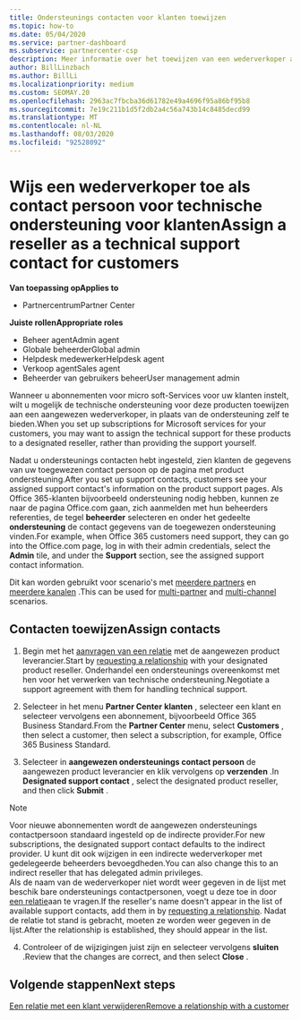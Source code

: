 ```yaml
---
title: Ondersteunings contacten voor klanten toewijzen
ms.topic: how-to
ms.date: 05/04/2020
ms.service: partner-dashboard
ms.subservice: partnercenter-csp
description: Meer informatie over het toewijzen van een wederverkoper als een contact persoon voor technische ondersteuning voor klanten met abonnementen op micro soft-Services.
author: BillLinzbach
ms.author: BillLi
ms.localizationpriority: medium
ms.custom: SEOMAY.20
ms.openlocfilehash: 2963ac7fbcba36d61782e49a4696f95a86bf95b8
ms.sourcegitcommit: 7e19c211b1d5f2db2a4c56a743b14c8485decd99
ms.translationtype: MT
ms.contentlocale: nl-NL
ms.lasthandoff: 08/03/2020
ms.locfileid: "92528092"
---
```

# <a name="assign-a-reseller-as-a-technical-support-contact-for-customers"></a><span data-ttu-id="77cc7-103">Wijs een wederverkoper toe als contact persoon voor technische ondersteuning voor klanten</span><span class="sxs-lookup"><span data-stu-id="77cc7-103">Assign a reseller as a technical support contact for customers</span></span>

<span data-ttu-id="77cc7-104">**Van toepassing op**</span><span class="sxs-lookup"><span data-stu-id="77cc7-104">**Applies to**</span></span>

- <span data-ttu-id="77cc7-105">Partnercentrum</span><span class="sxs-lookup"><span data-stu-id="77cc7-105">Partner Center</span></span>

<span data-ttu-id="77cc7-106">**Juiste rollen**</span><span class="sxs-lookup"><span data-stu-id="77cc7-106">**Appropriate roles**</span></span>

- <span data-ttu-id="77cc7-107">Beheer agent</span><span class="sxs-lookup"><span data-stu-id="77cc7-107">Admin agent</span></span>
- <span data-ttu-id="77cc7-108">Globale beheerder</span><span class="sxs-lookup"><span data-stu-id="77cc7-108">Global admin</span></span>
- <span data-ttu-id="77cc7-109">Helpdesk medewerker</span><span class="sxs-lookup"><span data-stu-id="77cc7-109">Helpdesk agent</span></span>
- <span data-ttu-id="77cc7-110">Verkoop agent</span><span class="sxs-lookup"><span data-stu-id="77cc7-110">Sales agent</span></span>
- <span data-ttu-id="77cc7-111">Beheerder van gebruikers beheer</span><span class="sxs-lookup"><span data-stu-id="77cc7-111">User management admin</span></span>

<span data-ttu-id="77cc7-112">Wanneer u abonnementen voor micro soft-Services voor uw klanten instelt, wilt u mogelijk de technische ondersteuning voor deze producten toewijzen aan een aangewezen wederverkoper, in plaats van de ondersteuning zelf te bieden.</span><span class="sxs-lookup"><span data-stu-id="77cc7-112">When you set up subscriptions for Microsoft services for your customers, you may want to assign the technical support for these products to a designated reseller, rather than providing the support yourself.</span></span>

<span data-ttu-id="77cc7-113">Nadat u ondersteunings contacten hebt ingesteld, zien klanten de gegevens van uw toegewezen contact persoon op de pagina met product ondersteuning.</span><span class="sxs-lookup"><span data-stu-id="77cc7-113">After you set up support contacts, customers see your assigned support contact's information on the product support pages.</span></span> <span data-ttu-id="77cc7-114">Als Office 365-klanten bijvoorbeeld ondersteuning nodig hebben, kunnen ze naar de pagina Office.com gaan, zich aanmelden met hun beheerders referenties, de tegel **beheerder** selecteren en onder het gedeelte **ondersteuning** de contact gegevens van de toegewezen ondersteuning vinden.</span><span class="sxs-lookup"><span data-stu-id="77cc7-114">For example, when Office 365 customers need support, they can go into the Office.com page, log in with their admin credentials, select the **Admin** tile, and under the **Support** section, see the assigned support contact information.</span></span>

<span data-ttu-id="77cc7-115">Dit kan worden gebruikt voor scenario's met [meerdere partners](multipartner.md) en [meerdere kanalen](multichannel.md) .</span><span class="sxs-lookup"><span data-stu-id="77cc7-115">This can be used for [multi-partner](multipartner.md) and [multi-channel](multichannel.md) scenarios.</span></span> 


## <a name="assign-contacts"></a><span data-ttu-id="77cc7-116">Contacten toewijzen</span><span class="sxs-lookup"><span data-stu-id="77cc7-116">Assign contacts</span></span>

1.  <span data-ttu-id="77cc7-117">Begin met het [aanvragen van een relatie](request-a-relationship-with-a-customer.md) met de aangewezen product leverancier.</span><span class="sxs-lookup"><span data-stu-id="77cc7-117">Start by [requesting a relationship](request-a-relationship-with-a-customer.md) with your designated product reseller.</span></span> <span data-ttu-id="77cc7-118">Onderhandel een ondersteunings overeenkomst met hen voor het verwerken van technische ondersteuning.</span><span class="sxs-lookup"><span data-stu-id="77cc7-118">Negotiate a support agreement with them for handling technical support.</span></span>

2.  <span data-ttu-id="77cc7-119">Selecteer in het menu **Partner Center** **klanten** , selecteer een klant en selecteer vervolgens een abonnement, bijvoorbeeld Office 365 Business Standard.</span><span class="sxs-lookup"><span data-stu-id="77cc7-119">From the **Partner Center** menu, select **Customers** , then select a customer, then select a subscription, for example, Office 365 Business Standard.</span></span>

3.  <span data-ttu-id="77cc7-120">Selecteer in  **aangewezen ondersteunings contact persoon** de aangewezen product leverancier en klik vervolgens op **verzenden** .</span><span class="sxs-lookup"><span data-stu-id="77cc7-120">In  **Designated support contact** , select the designated product reseller, and then click **Submit** .</span></span> 

   >[!NOTE]  
 ><span data-ttu-id="77cc7-121">Voor nieuwe abonnementen wordt de aangewezen ondersteunings contactpersoon standaard ingesteld op de indirecte provider.</span><span class="sxs-lookup"><span data-stu-id="77cc7-121">For new subscriptions, the designated support contact defaults to the indirect provider.</span></span> <span data-ttu-id="77cc7-122">U kunt dit ook wijzigen in een indirecte wederverkoper met gedelegeerde beheerders bevoegdheden.</span><span class="sxs-lookup"><span data-stu-id="77cc7-122">You can also change this to an indirect reseller that has delegated admin privileges.</span></span>    
><span data-ttu-id="77cc7-123">Als de naam van de wederverkoper niet wordt weer gegeven in de lijst met beschik bare ondersteunings contactpersonen, voegt u deze toe in door [een relatie](request-a-relationship-with-a-customer.md)aan te vragen.</span><span class="sxs-lookup"><span data-stu-id="77cc7-123">If the reseller's name doesn't appear in the list of available support contacts, add them in by [requesting a relationship](request-a-relationship-with-a-customer.md).</span></span> <span data-ttu-id="77cc7-124">Nadat de relatie tot stand is gebracht, moeten ze worden weer gegeven in de lijst.</span><span class="sxs-lookup"><span data-stu-id="77cc7-124">After the relationship is established, they should appear in the list.</span></span>  

4.  <span data-ttu-id="77cc7-125">Controleer of de wijzigingen juist zijn en selecteer vervolgens **sluiten** .</span><span class="sxs-lookup"><span data-stu-id="77cc7-125">Review that the changes are correct, and then select **Close** .</span></span>

## <a name="next-steps"></a><span data-ttu-id="77cc7-126">Volgende stappen</span><span class="sxs-lookup"><span data-stu-id="77cc7-126">Next steps</span></span>

[<span data-ttu-id="77cc7-127">Een relatie met een klant verwijderen</span><span class="sxs-lookup"><span data-stu-id="77cc7-127">Remove a relationship with a customer</span></span>](remove-a-relationship.md)